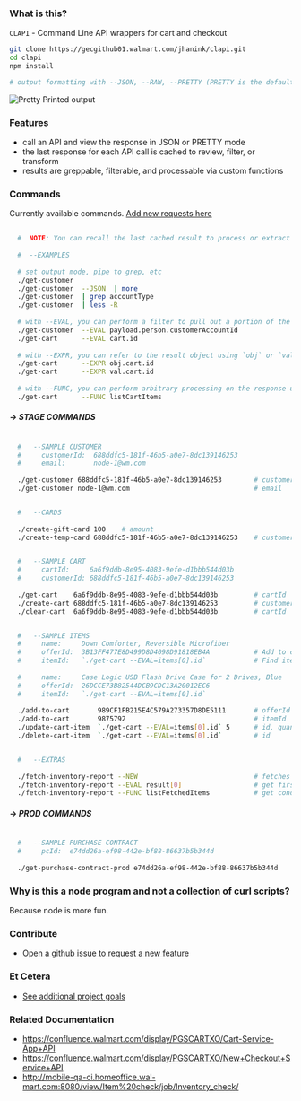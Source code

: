 ### What is this?

`CLAPI` - Command Line API wrappers for cart and checkout

```sh
git clone https://gecgithub01.walmart.com/jhanink/clapi.git
cd clapi
npm install
```
```sh
# output formatting with --JSON, --RAW, --PRETTY (PRETTY is the default)
```

![Pretty Printed output](https://gecgithub01.walmart.com/jhanink/dev-api-shortcuts/blob/master/assets/clapi.gif?raw=true)

### Features

* call an API and view the response in JSON or PRETTY mode
* the last response for each API call is cached to review, filter, or transform
* results are greppable, filterable, and processable via custom functions


### Commands

Currently available commands. [Add new requests here](https://gecgithub01.walmart.com/jhanink/dev-api-shortcuts/issues)

```sh
  
  #  NOTE: You can recall the last cached result to process or extract information
   
  #  --EXAMPLES
  
  # set output mode, pipe to grep, etc
  ./get-customer
  ./get-customer  --JSON  | more
  ./get-customer  | grep accountType
  ./get-customer  | less -R
  
  # with --EVAL, you can perform a filter to pull out a portion of the response
  ./get-customer  --EVAL payload.person.customerAccountId
  ./get-cart      --EVAL cart.id
  
  # with --EXPR, you can refer to the result object using `obj` or `val`
  ./get-cart      --EXPR obj.cart.id
  ./get-cart      --EXPR val.cart.id
  
  # with --FUNC, you can perform arbitrary processing on the response using a custom function
  ./get-cart      --FUNC listCartItems
  ```

##### → STAGE COMMANDS

```sh

  #   --SAMPLE CUSTOMER
  #     customerId:  688ddfc5-181f-46b5-a0e7-8dc139146253
  #     email:       node-1@wm.com
  
  ./get-customer 688ddfc5-181f-46b5-a0e7-8dc139146253        # customerId
  ./get-customer node-1@wm.com                               # email
```

```sh

  #   --CARDS
  
  ./create-gift-card 100    # amount
  ./create-temp-card 688ddfc5-181f-46b5-a0e7-8dc139146253    # customerId
```

```sh

  #   --SAMPLE CART
  #     cartId:     6a6f9ddb-8e95-4083-9efe-d1bbb544d03b
  #     customerId: 688ddfc5-181f-46b5-a0e7-8dc139146253
  
  ./get-cart    6a6f9ddb-8e95-4083-9efe-d1bbb544d03b         # cartId
  ./create-cart 688ddfc5-181f-46b5-a0e7-8dc139146253         # customerId
  ./clear-cart  6a6f9ddb-8e95-4083-9efe-d1bbb544d03b         # cartId
```

```sh

  #   --SAMPLE ITEMS
  #     name:     Down Comforter, Reversible Microfiber
  #     offerId:  3B13FF477E8D499D8D4098D91818EB4A           # Add to cart
  #     itemId:   `./get-cart --EVAL=items[0].id`            # Find itemId after adding to cart
  
  #     name:     Case Logic USB Flash Drive Case for 2 Drives, Blue
  #     offerId:  26DCCE73B82544DCB9CDC13A20012EC6
  #     itemId:   `./get-cart --EVAL=items[0].id`
  
  ./add-to-cart       989CF1FB215E4C579A273357D8DE5111       # offerId
  ./add-to-cart       9875792                                # itemId
  ./update-cart-item  `./get-cart --EVAL=items[0].id` 5      # id, quantity   (not USItemId)
  ./delete-cart-item  `./get-cart --EVAL=items[0].id`        # id             (not USItemId)
```

```sh

  #   --EXTRAS
  
  ./fetch-inventory-report --NEW                             # fetches the latest report
  ./fetch-inventory-report --EVAL result[0]                  # get first item from cached result
  ./fetch-inventory-report --FUNC listFetchedItems           # get condensed report from cached result
```

##### → PROD COMMANDS

```sh

  #   --SAMPLE PURCHASE CONTRACT
  #     pcId:  e74dd26a-ef98-442e-bf88-86637b5b344d
   
  ./get-purchase-contract-prod e74dd26a-ef98-442e-bf88-86637b5b344d     # purchase contract Id
```



### Why is this a node program and not a collection of curl scripts?

Because node is more fun.



### Contribute

* [Open a github issue to request a new feature](https://gecgithub01.walmart.com/jhanink/dev-api-shortcuts/issues)



### Et Cetera

* [See additional project goals](project-goals.md)


### Related Documentation

* https://confluence.walmart.com/display/PGSCARTXO/Cart-Service-App+API
* https://confluence.walmart.com/display/PGSCARTXO/New+Checkout+Service+API
* http://mobile-qa-ci.homeoffice.wal-mart.com:8080/view/Item%20check/job/Inventory_check/

